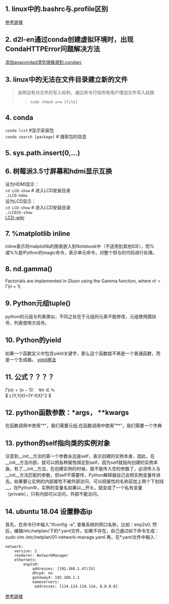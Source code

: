 ## 1. linux中的.bashrc与.profile区别
[参考链接](https://wido.me/sunteya/understand-bashrc-and-profile/)  
## 2. d2l-en通过conda创建虚拟环境时，出现CondaHTTPError问题解决方法
[添加anacondad清华镜像源到.condarc](https://blog.csdn.net/k7arm/article/details/77799092)
## 3. linux中的无法在文件目录建立新的文件
>说明没有对文件的写入权利，通过命令行给所有用户增加文件写入权限  

>>```sudo chmod a+w [file]```  

## 4. conda
```conda list```  #显示安装包  
```conda search [package]```  # 搜索包的信息  

## 5. sys.path.insert(0,...)


## 6. 树莓派3.5寸屏幕和hdmi显示互换
设为HDMI显示：  
```cd LCD-show```  # 进入LCD安装目录  
```./LCD-hdmi```   
设为LCD显示：  
```cd LCD-show```  # 进入LCD安装目录  
```./LCD35-show```   
[LCD-wiki](http://www.waveshare.net/wiki/3.5inch_RPi_LCD_(A))   
## 7. %matplotlib inline  
inline表示将matplotlib的图表嵌入到Notebook中（不适用到其他IDE），而%或%%是IPython的magic命令，表示单元命令，对整个但与的代码进行处理。  

## 8. nd.gamma()  
 Factorials are implemented in Gluon using the Gamma function, where 
 $n! = \Gamma(n+1)$

## 9. Python元组tuple()  
 python的元组与列表类似，不同之处在于元组的元素不能修改，元组使用圆括号，列表使用方括号。
 ## 10. Python的yield 
 如果一个函数定义中包含yield关键字，那么这个函数就不再是一个普通函数，而是一个生成器。
 [yield用法](https://blog.csdn.net/mieleizhi0522/article/details/82142856)
 
## 11. 公式？？？？
 $\Gamma(n) = (n-1)!\quad\forall n\in\mathbb N$  
  $ L(Y,f(X)=(Y-f(X)^2 $
  
## 12. python函数参数：*args， **kwargs
 在函数调用中使用”*”，我们需要元组;在函数调用中使用”**”，我们需要一个字典
## 13. python的self指向类的实例对象 
注意到__init__方法的第一个参数永远是self，表示创建的实例本身，因此，在__init__方法内部，就可以把各种属性绑定到self，因为self就指向创建的实例本身。有了__init__方法，在创建实例的时候，就不能传入空的参数了，必须传入与__init__方法匹配的参数，但self不需要传，Python解释器自己会把实例变量传进去。如果要让实例的内部属性不被外部访问，可以把属性的名称前加上两个下划线__，在Python中，实例的变量名如果以__开头，就变成了一个私有变量（private），只有内部可以访问，外部不能访问。  

## 14. ubuntu 18.04 设置静态ip
首先，在命令行中输入"ifconfig -a", 查看系统的网口名称，比如：enp2s0;
然后，编辑/etc/netplan/下的*.yaml文件，如果不存在，自己通过如下命令生成：
sudo vim /etc/netplan/01-network-manage.yaml
再，在*.yaml文件中输入：
```
network:
    version: 2
    renderer: NetworkManager
    ethernets:
        enp2s0:
            addresses: [192.168.1.47/24]
            dhcp4: no
            gateway4: 192.168.1.1
            nameservers:
             addresses: [114.114.114.114, 8.8.8.8]
```
[参考链接](https://www.cnblogs.com/SH170706/p/10357676.html)



